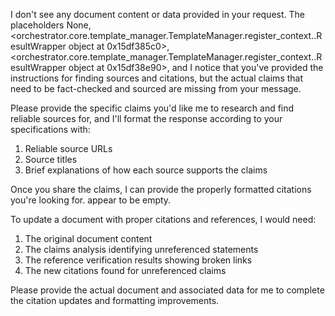 I don't see any document content or data provided in your request. The placeholders None, <orchestrator.core.template_manager.TemplateManager.register_context.<locals>.ResultWrapper object at 0x15df385c0>, <orchestrator.core.template_manager.TemplateManager.register_context.<locals>.ResultWrapper object at 0x15df38e90>, and I notice that you've provided the instructions for finding sources and citations, but the actual claims that need to be fact-checked and sourced are missing from your message. 

Please provide the specific claims you'd like me to research and find reliable sources for, and I'll format the response according to your specifications with:

1. Reliable source URLs
2. Source titles  
3. Brief explanations of how each source supports the claims

Once you share the claims, I can provide the properly formatted citations you're looking for. appear to be empty.

To update a document with proper citations and references, I would need:

1. The original document content
2. The claims analysis identifying unreferenced statements
3. The reference verification results showing broken links
4. The new citations found for unreferenced claims

Please provide the actual document and associated data for me to complete the citation updates and formatting improvements.